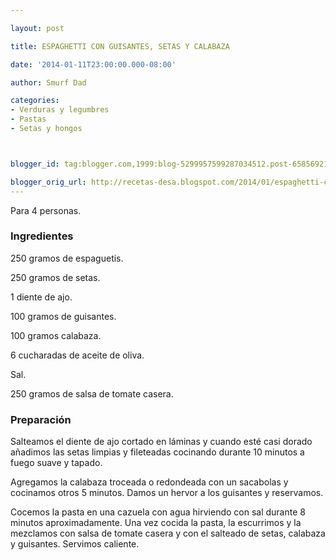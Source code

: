 ```yaml
---

layout: post

title: ESPAGHETTI CON GUISANTES, SETAS Y CALABAZA

date: '2014-01-11T23:00:00.000-08:00'

author: Smurf Dad

categories:
- Verduras y legumbres
- Pastas
- Setas y hongos



blogger_id: tag:blogger.com,1999:blog-5299957599287034512.post-6585692172103212400

blogger_orig_url: http://recetas-desa.blogspot.com/2014/01/espaghetti-con-guisantes-setas-y.html
---
```


Para 4 personas.

<h3>Ingredientes</h3>

250 gramos de espaguetis.

250 gramos de setas.

1 diente de ajo.

100 gramos de guisantes.

100 gramos calabaza.

6 cucharadas de aceite de oliva.

Sal.

250 gramos de salsa de tomate casera.

<h3>Preparación</h3>

Salteamos el diente de ajo cortado en láminas y cuando esté casi dorado añadimos las setas limpias y fileteadas cocinando durante 10 minutos a fuego suave y tapado.

Agregamos la calabaza troceada o redondeada con un sacabolas y cocinamos otros 5 minutos. Damos un hervor a los guisantes y reservamos.

Cocemos la pasta en una cazuela con agua hirviendo con sal durante 8 minutos aproximadamente. Una vez cocida la pasta, la escurrimos y la mezclamos con salsa de tomate casera y con el salteado de setas, calabaza y guisantes. Servimos caliente.